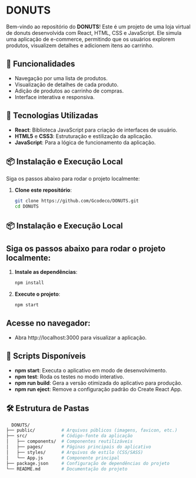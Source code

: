 # DONUTS

Bem-vindo ao repositório do **DONUTS**! Este é um projeto de uma loja virtual de donuts desenvolvida com React, HTML, CSS e JavaScript. Ele simula uma aplicação de e-commerce, permitindo que os usuários explorem produtos, visualizem detalhes e adicionem itens ao carrinho.

## 🧁 Funcionalidades

- Navegação por uma lista de produtos.
- Visualização de detalhes de cada produto.
- Adição de produtos ao carrinho de compras.
- Interface interativa e responsiva.

## 🚀 Tecnologias Utilizadas

- **React**: Biblioteca JavaScript para criação de interfaces de usuário.
- **HTML5** e **CSS3**: Estruturação e estilização da aplicação.
- **JavaScript**: Para a lógica de funcionamento da aplicação.

## 📦 Instalação e Execução Local

Siga os passos abaixo para rodar o projeto localmente:

1. **Clone este repositório**:
   ```bash
   git clone https://github.com/Gcodeco/DONUTS.git
   cd DONUTS

## 📦 Instalação e Execução Local

## Siga os passos abaixo para rodar o projeto localmente:

1. **Instale as dependências**:
   ```bash
   npm install
   
2. **Execute o projeto**:
   ```bash
   npm start
   
## Acesse no navegador:

- Abra http://localhost:3000 para visualizar a aplicação.

## 📜 Scripts Disponíveis
- **npm start**: Executa o aplicativo em modo de desenvolvimento.
- **npm test**: Roda os testes no modo interativo.
- **npm run build**: Gera a versão otimizada do aplicativo para produção.
- **npm run eject**: Remove a configuração padrão do Create React App.

## 🛠 Estrutura de Pastas
```bash
  DONUTS/
├── public/          # Arquivos públicos (imagens, favicon, etc.)
├── src/             # Código-fonte da aplicação
│   ├── components/  # Componentes reutilizáveis
│   ├── pages/       # Páginas principais do aplicativo
│   ├── styles/      # Arquivos de estilo (CSS/SASS)
│   └── App.js       # Componente principal
├── package.json     # Configuração de dependências do projeto
└── README.md        # Documentação do projeto
 

